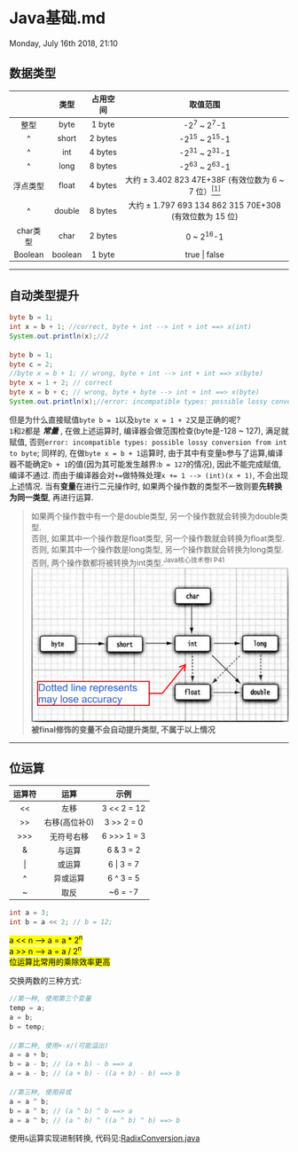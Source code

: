 # Java基础.md
Monday, July 16th 2018, 21:10

## 数据类型
| &nbsp; | 类型 | 占用空间 | 取值范围 |
| :---: | :---: | :---: | :---: |
| 整型 | byte | 1 byte | -2<sup>7</sup> ~ 2<sup>7</sup>-1 |
| ^ | short | 2 bytes | -2<sup>15</sup> ~ 2<sup>15</sup>-1 |
| ^ | int | 4 bytes | -2<sup>31</sup> ~ 2<sup>31</sup>-1 |
| ^ | long | 8 bytes | -2<sup>63</sup> ~ 2<sup>63</sup>-1 |
| 浮点类型 | float | 4 bytes | 大约 ± 3.402 823 47E+38F (有效位数为 6 ~ 7 位）[<sup>[1]</sup>](https://blog.csdn.net/a327369238/article/details/52354811) |
| ^ | double | 8 bytes | 大约 ± 1.797 693 134 862 315 70E+308 (有效位数为 15 位) |
| char类型 | char | 2 bytes | 0 ~ 2<sup>16</sup>-1 |
| Boolean | boolean | 1 byte | true \| false |

***
## 自动类型提升
```java {.line-numbers}
byte b = 1;
int x = b + 1; //correct, byte + int --> int + int ==> x(int)
System.out.println(x);//2

byte b = 1;
byte c = 2;
//byte x = b + 1; // wrong, byte + int --> int + int ==> x(byte)
byte x = 1 + 2; // correct
byte x = b + c; // wrong, byte + byte --> int + int ==> x(byte)
System.out.println(x);//error: incompatible types: possible lossy conversion from int to byte
```
但是为什么直接赋值`byte b = 1`以及`byte x = 1 + 2`又是正确的呢?<br/>
`1`和`2`都是 ***常量*** , 在做上述运算时, 编译器会做范围检查(byte是-128 ~ 127), 满足就赋值, 否则`error: incompatible types: possible lossy conversion from int to byte`; 同样的, 在做`byte x = b + 1`运算时, 由于其中有变量`b`参与了运算,编译器不能确定`b + 1`的值(因为其可能发生越界:`b = 127`的情况), 因此不能完成赋值, 编译不通过. 而由于编译器会对`+=`做特殊处理`x += 1 --> (int)(x + 1)`, 不会出现上述情况.
当有**变量**在进行二元操作时, 如果两个操作数的类型不一致则要**先转换为同一类型**, 再进行运算.
> 如果两个操作数中有一个是double类型, 另一个操作数就会转换为double类型.<br/>
> 否则, 如果其中一个操作数是float类型, 另一个操作数就会转换为float类型.<br/>
> 否则, 如果其中一个操作数是long类型, 另一个操作数就会转换为long类型.<br/>
> 否则, 两个操作数都将被转换为int类型.<sup>Java核心技术卷I P41</sup>
![Java核心技术卷I P41 图3-1](assets/数值合法转换.png "数值合法转换")<br/>
**被final修饰的变量不会自动提升类型, 不属于以上情况**
***

## 位运算
| 运算符 |    运算    | 示例 |
|:------:|:----------:| :----: |
|   <<   |    左移    |  3 << 2 = 12  |
|   >>   |    右移(高位补0)    |  3 >> 2 = 0    |
|  >>>   | 无符号右移 |   6 >>> 1 = 3   |
|   &    |   与运算   |   6 & 3 = 2   |
|   \|   |   或运算   |   6 \| 3 = 7  |
|   ^    |  异或运算  |   6 ^ 3 = 5  |
|   ~    |    取反    |    ~6 = -7  |

```java
int a = 3;
int b = a << 2; // b = 12;
```
<mark>
a << n --> a = a * 2<sup>n</sup><br/>
a >> n --> a = a / 2<sup>n</sup><br/>
位运算比常用的乘除效率更高
</mark>

交换两数的三种方式:
```java
//第一种, 使用第三个变量
temp = a;
a = b;
b = temp;

//第二种, 使用+-x/(可能溢出)
a = a + b;
b = a - b; // (a + b) - b ==> a
a = a - b; // (a + b) - ((a + b) - b) ==> b

//第三种, 使用异或
a = a ^ b;
b = a ^ b; // (a ^ b) ^ b ==> a
a = a ^ b; // (a ^ b) ^ ((a ^ b) ^ b) ==> b
```
使用`&`运算实现进制转换, 代码见:[RadixConversion.java](src/RadixConversion.java)<br/>
